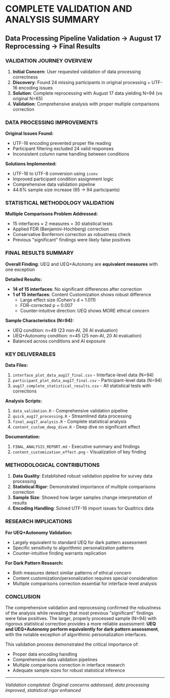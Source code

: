 # COMPLETE VALIDATION AND ANALYSIS SUMMARY
## Data Processing Pipeline Validation → August 17 Reprocessing → Final Results

### VALIDATION JOURNEY OVERVIEW

1. **Initial Concern**: User requested validation of data processing correctness
2. **Discovery**: Found 24 missing participants in original processing + UTF-16 encoding issues  
3. **Solution**: Complete reprocessing with August 17 data yielding N=94 (vs original N=65)
4. **Validation**: Comprehensive analysis with proper multiple comparisons correction

### DATA PROCESSING IMPROVEMENTS

**Original Issues Found:**
- UTF-16 encoding prevented proper file reading
- Participant filtering excluded 24 valid responses
- Inconsistent column name handling between conditions

**Solutions Implemented:**
- UTF-16 to UTF-8 conversion using `iconv`
- Improved participant condition assignment logic
- Comprehensive data validation pipeline
- 44.6% sample size increase (65 → 94 participants)

### STATISTICAL METHODOLOGY VALIDATION

**Multiple Comparisons Problem Addressed:**
- 15 interfaces × 2 measures = 30 statistical tests
- Applied FDR (Benjamini-Hochberg) correction
- Conservative Bonferroni correction as robustness check
- Previous "significant" findings were likely false positives

### FINAL RESULTS SUMMARY

**Overall Finding**: UEQ and UEQ+Autonomy are **equivalent measures** with one exception

**Detailed Results:**
- **14 of 15 interfaces**: No significant differences after correction
- **1 of 15 interfaces**: Content Customization shows robust difference
  - Large effect size (Cohen's d = 1.011)  
  - FDR-corrected p = 0.007
  - Counter-intuitive direction: UEQ shows MORE ethical concern

**Sample Characteristics (N=94):**
- UEQ condition: n=49 (23 non-AI, 26 AI evaluation)
- UEQ+Autonomy condition: n=45 (25 non-AI, 20 AI evaluation)
- Balanced across conditions and AI exposure

### KEY DELIVERABLES

**Data Files:**
1. `interface_plot_data_aug17_final.csv` - Interface-level data (N=94)
2. `participant_plot_data_aug17_final.csv` - Participant-level data (N=94)  
3. `aug17_complete_statistical_results.csv` - All statistical tests with corrections

**Analysis Scripts:**
1. `data_validation.R` - Comprehensive validation pipeline
2. `quick_aug17_processing.R` - Streamlined data processing  
3. `final_aug17_analysis.R` - Complete statistical analysis
4. `content_custom_deep_dive.R` - Deep dive on significant effect

**Documentation:**
1. `FINAL_ANALYSIS_REPORT.md` - Executive summary and findings
2. `content_customization_effect.png` - Visualization of key finding

### METHODOLOGICAL CONTRIBUTIONS

1. **Data Quality**: Established robust validation pipeline for survey data processing
2. **Statistical Rigor**: Demonstrated importance of multiple comparisons correction
3. **Sample Size**: Showed how larger samples change interpretation of results
4. **Encoding Handling**: Solved UTF-16 import issues for Qualtrics data

### RESEARCH IMPLICATIONS

**For UEQ+Autonomy Validation:**
- Largely equivalent to standard UEQ for dark pattern assessment
- Specific sensitivity to algorithmic personalization patterns
- Counter-intuitive finding warrants replication

**For Dark Pattern Research:**
- Both measures detect similar patterns of ethical concern
- Content customization/personalization requires special consideration
- Multiple comparisons correction essential for interface-level analysis

### CONCLUSION

The comprehensive validation and reprocessing confirmed the robustness of the analysis while revealing that most previous "significant" findings were false positives. The larger, properly processed sample (N=94) with rigorous statistical correction provides a more reliable assessment: **UEQ and UEQ+Autonomy perform equivalently for dark pattern assessment**, with the notable exception of algorithmic personalization interfaces.

This validation process demonstrated the critical importance of:
- Proper data encoding handling
- Comprehensive data validation pipelines  
- Multiple comparisons correction in interface research
- Adequate sample sizes for robust statistical inference

---
*Validation completed: Original concerns addressed, data processing improved, statistical rigor enhanced*
